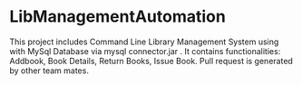 # LibManagementAutomation
This project includes Command Line Library Management System using with MySql Database via mysql connector.jar .
It contains functionalities: Addbook, Book Details, Return Books, Issue Book.
Pull request is generated by other team mates.
